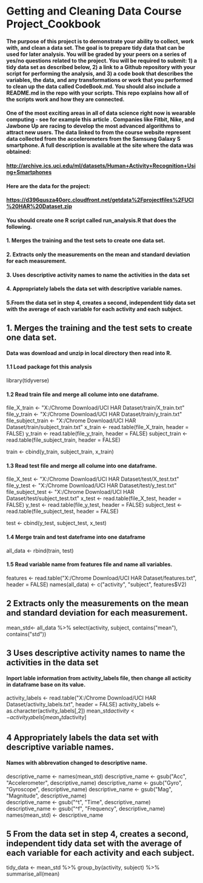 # Getting and Cleaning Data Course Project_Cookbook

#### The purpose of this project is to demonstrate your ability to collect, work with, and clean a data set. The goal is to prepare tidy data that can be used for later analysis. You will be graded by your peers on a series of yes/no questions related to the project. You will be required to submit: 1) a tidy data set as described below, 2) a link to a Github repository with your script for performing the analysis, and 3) a code book that describes the variables, the data, and any transformations or work that you performed to clean up the data called CodeBook.md. You should also include a README.md in the repo with your scripts. This repo explains how all of the scripts work and how they are connected.

#### One of the most exciting areas in all of data science right now is wearable computing - see for example this article . Companies like Fitbit, Nike, and Jawbone Up are racing to develop the most advanced algorithms to attract new users. The data linked to from the course website represent data collected from the accelerometers from the Samsung Galaxy S smartphone. A full description is available at the site where the data was obtained:
  
#### http://archive.ics.uci.edu/ml/datasets/Human+Activity+Recognition+Using+Smartphones

#### Here are the data for the project:
  
#### https://d396qusza40orc.cloudfront.net/getdata%2Fprojectfiles%2FUCI%20HAR%20Dataset.zip

#### You should create one R script called run_analysis.R that does the following.

#### 1. Merges the training and the test sets to create one data set.
#### 2. Extracts only the measurements on the mean and standard deviation for each measurement.
#### 3. Uses descriptive activity names to name the activities in the data set
#### 4. Appropriately labels the data set with descriptive variable names.
#### 5.From the data set in step 4, creates a second, independent tidy data set with the average of each variable for each activity and each subject.

## 1. Merges the training and the test sets to create one data set. 
#### Data was download and unzip in local directory then read into R.

#### 1.1 Load package fot this analysis
library(tidyverse)

#### 1.2 Read train file and merge all colume into one dataframe.
file_X_train <- "X:/Chrome Download/UCI HAR Dataset/train/X_train.txt"
file_y_train <- "X:/Chrome Download/UCI HAR Dataset/train/y_train.txt"
file_subject_train <- "X:/Chrome Download/UCI HAR Dataset/train/subject_train.txt"
x_train <- read.table(file_X_train, header = FALSE)
y_train <- read.table(file_y_train, header = FALSE)
subject_train <- read.table(file_subject_train, header = FALSE)

train <- cbind(y_train, subject_train, x_train)

#### 1.3 Read test file and merge all colume into one dataframe.
file_X_test <- "X:/Chrome Download/UCI HAR Dataset/test/X_test.txt"
file_y_test <- "X:/Chrome Download/UCI HAR Dataset/test/y_test.txt"
file_subject_test <- "X:/Chrome Download/UCI HAR Dataset/test/subject_test.txt"
x_test <- read.table(file_X_test, header = FALSE)
y_test <- read.table(file_y_test, header = FALSE)
subject_test <- read.table(file_subject_test, header = FALSE)

test <- cbind(y_test, subject_test, x_test)

#### 1.4 Merge train and test dateframe into one dataframe
all_data <- rbind(train, test)


#### 1.5 Read variable name from features file and name all variables.
features <- read.table("X:/Chrome Download/UCI HAR Dataset/features.txt", header = FALSE)
names(all_data) <- c("activity", "subject", features$V2)


## 2 Extracts only the measurements on the mean and standard deviation for each measurement.

mean_std<- all_data %>%
  select(activity, subject, contains("mean"), contains("std"))

## 3 Uses descriptive activity names to name the activities in the data set
#### Inport lable information from activity_labels file, then change all acticity in dataframe base on its value.

activity_labels <- read.table("X:/Chrome Download/UCI HAR Dataset/activity_labels.txt", header = FALSE)
activity_labels <- as.character(activity_labels[,2])
mean_std$activity <- activity_labels[mean_std$activity]


## 4 Appropriately labels the data set with descriptive variable names.
#### Names with abbrevation changed to descriptive name. 

descriptive_name <- names(mean_std)
descriptive_name <- gsub("Acc", "Accelerometer", descriptive_name)
descriptive_name <- gsub("Gyro", "Gyroscope", descriptive_name)
descriptive_name <- gsub("Mag", "Magnitude", descriptive_name)  
descriptive_name <- gsub("^t", "Time", descriptive_name)         
descriptive_name <- gsub("^f", "Frequency", descriptive_name)    
names(mean_std) <- descriptive_name

## 5 From the data set in step 4, creates a second, independent tidy data set with the average of each variable for each activity and each subject.

tidy_data <- mean_std %>%
  group_by(activity, subject) %>%
  summarise_all(mean)

